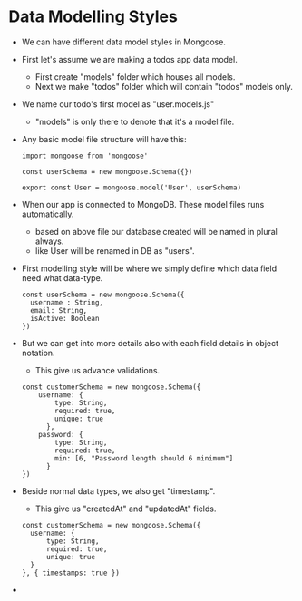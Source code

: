 # Data Modelling Styles

- We can have different data model styles in Mongoose.


- First let's assume we are making a todos app data model.
  - First create "models" folder which houses all models.
  - Next we make "todos" folder which will contain "todos" models only.


- We name our todo's first model as "user.models.js"
  - "models" is only there to denote that it's a model file.


- Any basic model file structure will have this:
  ```
  import mongoose from 'mongoose'

  const userSchema = new mongoose.Schema({})

  export const User = mongoose.model('User', userSchema)
  ```

- When our app is connected to MongoDB. These model files runs automatically.
  - based on above file our database created will be named in plural always.
  - like User will be renamed in DB as "users".


- First modelling style will be where we simply define which data field need what data-type.
  ```
  const userSchema = new mongoose.Schema({
    username : String,
    email: String,
    isActive: Boolean
  })
  ```


- But we can get into more details also with each field details in object notation.
  - This give us advance validations.
  ```
  const customerSchema = new mongoose.Schema({
      username: {
          type: String,
          required: true,
          unique: true
        },
      password: {
          type: String,
          required: true,
          min: [6, "Password length should 6 minimum"]
        }
  })
  ```

- Beside normal data types, we also get "timestamp".
  - This give us "createdAt" and "updatedAt" fields.
  ```
  const customerSchema = new mongoose.Schema({
    username: {
        type: String,
        required: true,
        unique: true
    }
  }, { timestamps: true })
  ```


- 